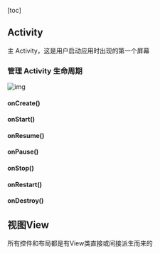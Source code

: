 [toc]

## Activity

主 Activity，这是用户启动应用时出现的第一个屏幕

### 管理 Activity 生命周期



![img](https://developer.android.google.cn/guide/components/images/activity_lifecycle.png)



#### onCreate()

#### onStart()

#### onResume()

#### onPause()

#### onStop()

#### onRestart()

#### onDestroy()





## 视图View

所有控件和布局都是有View类直接或间接派生而来的


